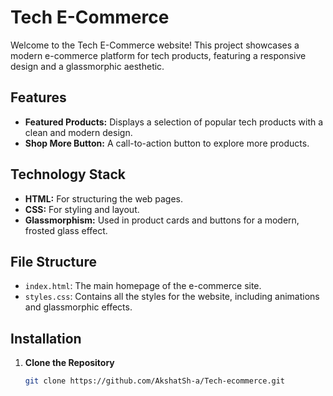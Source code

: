 # Tech E-Commerce

Welcome to the Tech E-Commerce website! This project showcases a modern e-commerce platform for tech products, featuring a responsive design and a glassmorphic aesthetic.

## Features

- **Featured Products:** Displays a selection of popular tech products with a clean and modern design.
- **Shop More Button:** A call-to-action button to explore more products.

## Technology Stack

- **HTML:** For structuring the web pages.
- **CSS:** For styling and layout.
- **Glassmorphism:** Used in product cards and buttons for a modern, frosted glass effect.

## File Structure

- `index.html`: The main homepage of the e-commerce site.
- `styles.css`: Contains all the styles for the website, including animations and glassmorphic effects.

## Installation

1. **Clone the Repository**
    ```bash
    git clone https://github.com/AkshatSh-a/Tech-ecommerce.git
    ```
